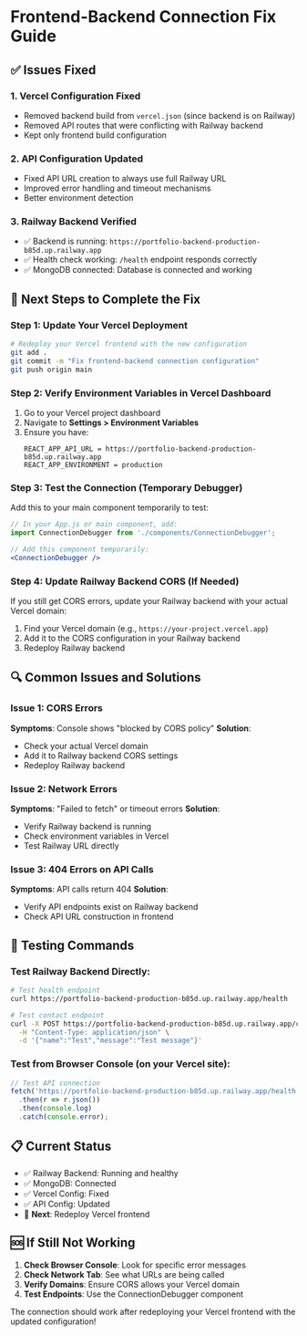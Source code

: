 # Frontend-Backend Connection Fix Guide

## ✅ Issues Fixed

### 1. **Vercel Configuration Fixed**
- Removed backend build from `vercel.json` (since backend is on Railway)
- Removed API routes that were conflicting with Railway backend
- Kept only frontend build configuration

### 2. **API Configuration Updated**
- Fixed API URL creation to always use full Railway URL
- Improved error handling and timeout mechanisms
- Better environment detection

### 3. **Railway Backend Verified**
- ✅ Backend is running: `https://portfolio-backend-production-b85d.up.railway.app`
- ✅ Health check working: `/health` endpoint responds correctly
- ✅ MongoDB connected: Database is connected and working

## 🚀 Next Steps to Complete the Fix

### Step 1: Update Your Vercel Deployment
```bash
# Redeploy your Vercel frontend with the new configuration
git add .
git commit -m "Fix frontend-backend connection configuration"
git push origin main
```

### Step 2: Verify Environment Variables in Vercel Dashboard
1. Go to your Vercel project dashboard
2. Navigate to **Settings > Environment Variables**
3. Ensure you have:
   ```
   REACT_APP_API_URL = https://portfolio-backend-production-b85d.up.railway.app
   REACT_APP_ENVIRONMENT = production
   ```

### Step 3: Test the Connection (Temporary Debugger)
Add this to your main component temporarily to test:

```jsx
// In your App.js or main component, add:
import ConnectionDebugger from './components/ConnectionDebugger';

// Add this component temporarily:
<ConnectionDebugger />
```

### Step 4: Update Railway Backend CORS (If Needed)
If you still get CORS errors, update your Railway backend with your actual Vercel domain:

1. Find your Vercel domain (e.g., `https://your-project.vercel.app`)
2. Add it to the CORS configuration in your Railway backend
3. Redeploy Railway backend

## 🔍 Common Issues and Solutions

### Issue 1: CORS Errors
**Symptoms**: Console shows "blocked by CORS policy"
**Solution**: 
- Check your actual Vercel domain
- Add it to Railway backend CORS settings
- Redeploy Railway backend

### Issue 2: Network Errors
**Symptoms**: "Failed to fetch" or timeout errors
**Solution**:
- Verify Railway backend is running
- Check environment variables in Vercel
- Test Railway URL directly

### Issue 3: 404 Errors on API Calls
**Symptoms**: API calls return 404
**Solution**:
- Verify API endpoints exist on Railway backend
- Check API URL construction in frontend

## 🧪 Testing Commands

### Test Railway Backend Directly:
```bash
# Test health endpoint
curl https://portfolio-backend-production-b85d.up.railway.app/health

# Test contact endpoint
curl -X POST https://portfolio-backend-production-b85d.up.railway.app/contact \
  -H "Content-Type: application/json" \
  -d '{"name":"Test","message":"Test message"}'
```

### Test from Browser Console (on your Vercel site):
```javascript
// Test API connection
fetch('https://portfolio-backend-production-b85d.up.railway.app/health')
  .then(r => r.json())
  .then(console.log)
  .catch(console.error);
```

## 📋 Current Status

- ✅ Railway Backend: Running and healthy
- ✅ MongoDB: Connected
- ✅ Vercel Config: Fixed
- ✅ API Config: Updated
- 🔄 **Next**: Redeploy Vercel frontend

## 🆘 If Still Not Working

1. **Check Browser Console**: Look for specific error messages
2. **Check Network Tab**: See what URLs are being called
3. **Verify Domains**: Ensure CORS allows your Vercel domain
4. **Test Endpoints**: Use the ConnectionDebugger component

The connection should work after redeploying your Vercel frontend with the updated configuration!
